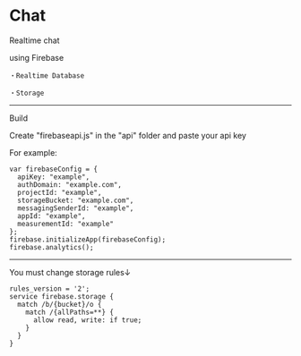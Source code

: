 # Chat
Realtime chat

using Firebase
    
    ・Realtime Database

    ・Storage

_____________________________________

Build

Create "firebaseapi.js" in the "api" folder and paste your api key

For example:

```
var firebaseConfig = {
  apiKey: "example",
  authDomain: "example.com",
  projectId: "example",
  storageBucket: "example.com",
  messagingSenderId: "example",
  appId: "example",
  measurementId: "example"
};
firebase.initializeApp(firebaseConfig);
firebase.analytics();
```
_____________________________________

You must change storage rules↓
```
rules_version = '2';
service firebase.storage {
  match /b/{bucket}/o {
    match /{allPaths=**} {
      allow read, write: if true;
    }
  }
}
```
